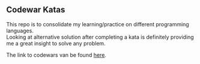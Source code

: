 ## Codewar Katas

This repo is to consolidate my learning/practice on different programming languages.  
Looking at alternative solution after completing a kata is definitely providing me a great insight to solve any problem. 

The link to codewars van be found [here](https://www.codewars.com/dashboard).
